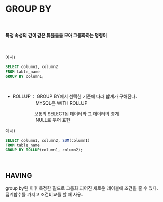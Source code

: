 # GROUP BY

<br>

#### 특정 속성의 값이 같은 튜플들을 모아 그룹화하는 명령어

<br>

예시)

```sql
SELECT column1, column2
FROM table_name
GROUP BY column1;
```

<br>

- ROLLUP &nbsp;:&nbsp; GROUP BY에서 선택한 기준에 따라 합계가 구해진다.<br>
  &nbsp;&nbsp;&nbsp;&nbsp;&nbsp;&nbsp;&nbsp;&nbsp;&nbsp;&nbsp;&nbsp;&nbsp;&nbsp;&nbsp;&nbsp;&nbsp;&nbsp;
  MYSQL은 WITH ROLLUP<br>

  &nbsp;&nbsp;&nbsp;&nbsp;&nbsp;&nbsp;&nbsp;&nbsp;&nbsp;&nbsp;&nbsp;&nbsp;&nbsp;&nbsp;&nbsp;&nbsp;&nbsp;보통의 SELECT된 데이터와 그 데이터의 총계<br>
  &nbsp;&nbsp;&nbsp;&nbsp;&nbsp;&nbsp;&nbsp;&nbsp;&nbsp;&nbsp;&nbsp;&nbsp;&nbsp;&nbsp;&nbsp;&nbsp;&nbsp;
  NULL로 묶어 표현
  <br>

예시)

```sql
SELECT column1, column2, SUM(column1)
FROM table_name
GROUP BY ROLLUP(column1, column2);
```

<br>

## HAVING

group by된 이후 특정한 필드로 그룹화 되어진 새로운 테이블에 조건을 줄 수 있다.<br>
집계함수를 가지고 조건비교를 할 때 사용.
